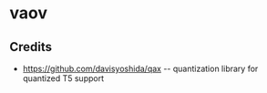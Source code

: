 # vaov

## Credits
 * https://github.com/davisyoshida/qax -- quantization library for quantized T5 support